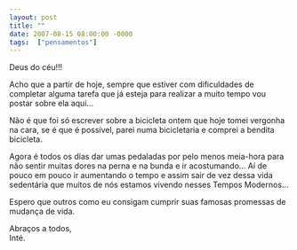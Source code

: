 ```yaml
---
layout: post
title: ""
date: 2007-08-15 08:00:00 -0000
tags:  ["pensamentos"]
---
```

Deus do céu!!!

Acho que a partir de hoje, sempre que estiver com dificuldades de completar alguma tarefa que já esteja para realizar a muito tempo vou postar sobre ela aqui...

Não é que foi só escrever sobre a bicicleta ontem que hoje tomei vergonha na cara, se é que é possível, parei numa bicicletaria e comprei a bendita bicicleta.

Agora é todos os dias dar umas pedaladas por pelo menos meia-hora para não sentir muitas dores na perna e na bunda e ir acostumando... Aí de pouco em pouco ir aumentando o tempo e assim sair de vez dessa vida sedentária que muitos de nós estamos vivendo nesses Tempos Modernos...

Espero que outros como eu consigam cumprir suas famosas promessas de mudança de vida.

Abraços a todos,  
Inté.